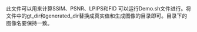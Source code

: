 此文件可以用来计算SSIM、PSNR、LPIPS和FID
可以运行Demo.sh文件进行。将文件中的gt_dir和generated_dir替换成真实值和生成图像的目录即可。目录下的图像名要保持一致。
